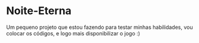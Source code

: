 # Noite-Eterna

 Um pequeno projeto que estou fazendo para testar minhas habilidades, vou colocar os códigos, e logo mais disponibilizar o jogo :)
